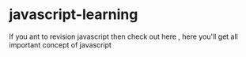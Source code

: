 # javascript-learning
If you ant to revision javascript then check out here , here you'll get all important concept of javascript
